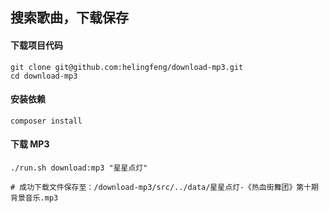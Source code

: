## 搜索歌曲，下载保存

#### 下载项目代码

```
git clone git@github.com:helingfeng/download-mp3.git
cd download-mp3
```

#### 安装依赖

```
composer install
```

#### 下载 MP3

```
./run.sh download:mp3 "星星点灯"

# 成功下载文件保存至：/download-mp3/src/../data/星星点灯-《热血街舞团》第十期背景音乐.mp3
```


